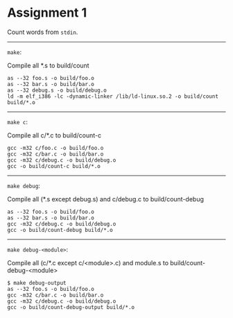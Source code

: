 # Assignment 1

Count words from `stdin`.

---

`make`:

Compile all *.s to build/count

```shell
as --32 foo.s -o build/foo.o
as --32 bar.s -o build/bar.o
as --32 debug.s -o build/debug.o
ld -m elf_i386 -lc -dynamic-linker /lib/ld-linux.so.2 -o build/count build/*.o
```

---

`make c`:

Compile all c/*.c to build/count-c

```shell
gcc -m32 c/foo.c -o build/foo.o
gcc -m32 c/bar.c -o build/bar.o
gcc -m32 c/debug.c -o build/debug.o
gcc -o build/count-c build/*.o
```

---

`make debug`:

Compile all (*.s except debug.s) and c/debug.c to build/count-debug

```shell
as --32 foo.s -o build/foo.o
as --32 bar.s -o build/bar.o
gcc -m32 c/debug.c -o build/debug.o
gcc -o build/count-debug build/*.o
```

---

`make debug-<module>`:

Compile all (c/*.c except c/\<module\>.c) and module.s to build/count-debug-\<module\>

```shell
$ make debug-output
as --32 foo.s -o build/foo.o
gcc -m32 c/bar.c -o build/bar.o
gcc -m32 c/debug.c -o build/debug.o
gcc -o build/count-debug-output build/*.o
```
